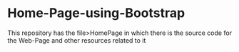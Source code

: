 # Home-Page-using-Bootstrap
This repository has the file>HomePage in which there is the source code for the Web-Page and other resources related to it
